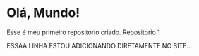 # Olá, Mundo!
Esse é meu primeiro repositório criado.
Repositorio 1

ESSAA LINHA ESTOU ADICIONANDO DIRETAMENTE NO SITE...
